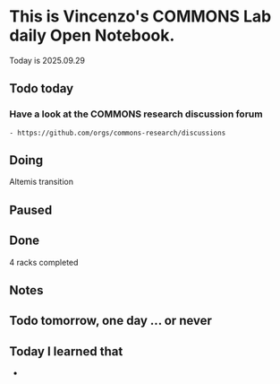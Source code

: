 

# This is Vincenzo's COMMONS Lab daily Open Notebook.

Today is 2025.09.29

## Todo today

### Have a look at the COMMONS research discussion forum
    - https://github.com/orgs/commons-research/discussions


###

## Doing
Altemis transition
## Paused

## Done
4 racks completed
## Notes

## Todo tomorrow, one day ... or never 

###
###


## Today I learned that

- 